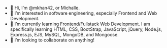 - 👋 Hi, I’m @mkhan42, or Michalle.
- 👀 I’m interested in software engineering, especially Frontend and Web Development.
- 🌱 I’m currently learning Frontend/Fullstack Web Development. I am specifically learning HTML, CSS, BootStrap, JavaScript, jQuery, Node.js, Express.js, EJS, MySQL, MongoDB, and Mongoose.
- 💞️ I’m looking to collaborate on anything!

<!---
mkhan42/mkhan42 is a ✨ special ✨ repository because its `README.md` (this file) appears on your GitHub profile.
You can click the Preview link to take a look at your changes.
--->
